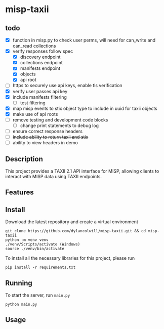 # misp-taxii

## todo
- [x] function in misp.py to check user perms, will need for can_write and can_read collections
- [x] verify responses follow spec
  - [x] discovery endpoint
  - [x] collections endpoint
  - [x] manifests endpoint
  - [x] objects
  - [x] api root
- [ ] https to securely use api keys, enable tls verification
- [x] verify user passes api key
- [x] include manifests filtering
  - [ ] test filtering
- [x] map misp events to stix object type to include in uuid for taxii objects
- [x] make use of api roots
- [ ] remove testing and development code blocks
  - [ ] change print statements to debug log
- [ ] ensure correct response headers
- [ ] ~~include ability to return taxii and stix~~
- [ ] ability to view headers in demo

## Description

This project provides a TAXII 2.1 API interface for MISP, allowing clients to interact with MISP data using TAXII endpoints.

## Features

## Install
Download the latest repository and create a virtual environment
```
git clone https://github.com/dylancolwill/misp-taxii.git && cd misp-taxii
python -m venv venv
./venv/Scripts/activate (Windows)
source ./venv/bin/activate
```

To install all the necessary libraries for this project, please run
```
pip install -r requirements.txt
```

## Running
To start the server, run `main.py`
```
python main.py
```

## Usage